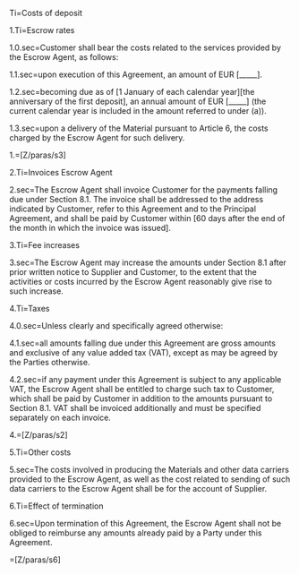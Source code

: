 Ti=Costs of deposit
 
1.Ti=Escrow rates
 
1.0.sec=Customer shall bear the costs related to the services provided by the Escrow Agent, as follows:
 
1.1.sec=upon execution of this Agreement, an amount of EUR [_____].
 
1.2.sec=becoming due as of [1 January of each calendar year][the anniversary of the first deposit], an annual amount of EUR [_____] (the current calendar year is included in the amount referred to under (a)).
 
1.3.sec=upon a delivery of the Material pursuant to Article 6, the costs charged by the Escrow Agent for such delivery.
 
1.=[Z/paras/s3]
 
2.Ti=Invoices Escrow Agent
 
2.sec=The Escrow Agent shall invoice Customer for the payments falling due under Section 8.1. The invoice shall be addressed to the address indicated by Customer, refer to this Agreement and to the Principal Agreement, and shall be paid by Customer within [60 days after the end of the month in which the invoice was issued].
 
3.Ti=Fee increases
 
3.sec=The Escrow Agent may increase the amounts under Section 8.1 after prior written notice to Supplier and Customer, to the extent that the activities or costs incurred by the Escrow Agent reasonably give rise to such increase.
 
4.Ti=Taxes
 
4.0.sec=Unless clearly and specifically agreed otherwise:
 
4.1.sec=all amounts falling due under this Agreement are gross amounts and exclusive of any value added tax (VAT), except as may be agreed by the Parties otherwise.
 
4.2.sec=if any payment under this Agreement is subject to any applicable VAT, the Escrow Agent shall be entitled to charge such tax to Customer, which shall be paid by Customer in addition to the amounts pursuant to Section 8.1. VAT shall be invoiced additionally and must be specified separately on each invoice.
 
4.=[Z/paras/s2]
 
5.Ti=Other costs
 
5.sec=The costs involved in producing the Materials and other data carriers provided to the Escrow Agent, as well as the cost related to sending of such data carriers to the Escrow Agent shall be for the account of Supplier.
 
6.Ti=Effect of termination
 
6.sec=Upon termination of this Agreement, the Escrow Agent shall not be obliged to reimburse any amounts already paid by a Party under this Agreement.
 
=[Z/paras/s6]